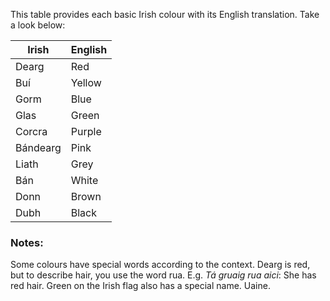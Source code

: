 This table provides each basic Irish colour with its English translation. Take a look below: 

| Irish | English |
| ----------- | ----------- |
| Dearg | Red |
| Buí | Yellow |
| Gorm | Blue |
| Glas | Green |
| Corcra | Purple |
| Bándearg | Pink |
| Liath | Grey |
| Bán | White |
| Donn | Brown |
| Dubh | Black |


### Notes: 
Some colours have special words according to the context. Dearg is red, but to describe hair, you use the word rua. E.g. *Tá gruaig rua aici*: She has red hair. Green on the Irish flag also has a special name. Uaine. 
